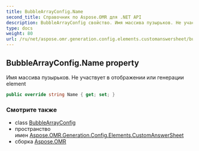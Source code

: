 ```yaml
---
title: BubbleArrayConfig.Name
second_title: Справочник по Aspose.OMR для .NET API
description: BubbleArrayConfig свойство. Имя массива пузырьков. Не участвует в отображении или генерации element
type: docs
weight: 80
url: /ru/net/aspose.omr.generation.config.elements.customanswersheet/bubblearrayconfig/name/
---
```

## BubbleArrayConfig.Name property

Имя массива пузырьков. Не участвует в отображении или генерации element

```csharp
public override string Name { get; set; }
```

### Смотрите также

* class [BubbleArrayConfig](../)
* пространство имен [Aspose.OMR.Generation.Config.Elements.CustomAnswerSheet](../../bubblearrayconfig/)
* сборка [Aspose.OMR](../../../)


